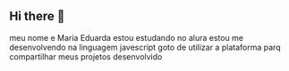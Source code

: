 ## Hi there 👋
meu nome e Maria Eduarda 
estou estudando no alura estou me desenvolvendo na linguagem javescript
goto de utilizar a plataforma parq compartilhar meus projetos desenvolvido 

<!--
**dudafedalto/dudafedalto** is a ✨ _special_ ✨ repository because its `README.md` (this file) appears on your GitHub profile.

Here are some ideas to get you started:

- 🔭 I’m currently working on ...
- 🌱 I’m currently learning ...
- 👯 I’m looking to collaborate on ...
- 🤔 I’m looking for help with ...
- 💬 Ask me about ...
- 📫 How to reach me: ...
- 😄 Pronouns: ...
- ⚡ Fun fact: ...
-->
